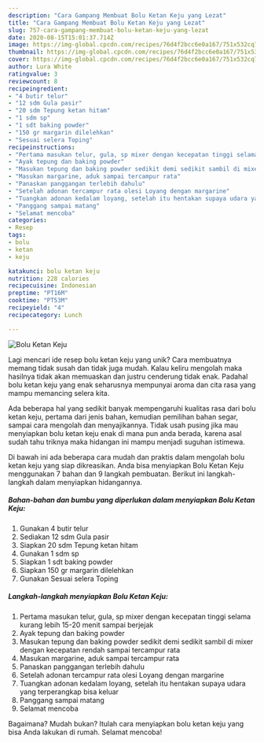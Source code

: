 ```yaml
---
description: "Cara Gampang Membuat Bolu Ketan Keju yang Lezat"
title: "Cara Gampang Membuat Bolu Ketan Keju yang Lezat"
slug: 757-cara-gampang-membuat-bolu-ketan-keju-yang-lezat
date: 2020-08-15T15:01:37.714Z
image: https://img-global.cpcdn.com/recipes/76d4f2bcc6e0a167/751x532cq70/bolu-ketan-keju-foto-resep-utama.jpg
thumbnail: https://img-global.cpcdn.com/recipes/76d4f2bcc6e0a167/751x532cq70/bolu-ketan-keju-foto-resep-utama.jpg
cover: https://img-global.cpcdn.com/recipes/76d4f2bcc6e0a167/751x532cq70/bolu-ketan-keju-foto-resep-utama.jpg
author: Lura White
ratingvalue: 3
reviewcount: 8
recipeingredient:
- "4 butir telur"
- "12 sdm Gula pasir"
- "20 sdm Tepung ketan hitam"
- "1 sdm sp"
- "1 sdt baking powder"
- "150 gr margarin dilelehkan"
- "Sesuai selera Toping"
recipeinstructions:
- "Pertama masukan telur, gula, sp mixer dengan kecepatan tinggi selama kurang lebih 15-20 menit sampai berjejak"
- "Ayak tepung dan baking powder"
- "Masukan tepung dan baking powder sedikit demi sedikit sambil di mixer dengan kecepatan rendah sampai tercampur rata"
- "Masukan margarine, aduk sampai tercampur rata"
- "Panaskan panggangan terlebih dahulu"
- "Setelah adonan tercampur rata olesi Loyang dengan margarine"
- "Tuangkan adonan kedalam loyang, setelah itu hentakan supaya udara yang terperangkap bisa keluar"
- "Panggang sampai matang"
- "Selamat mencoba"
categories:
- Resep
tags:
- bolu
- ketan
- keju

katakunci: bolu ketan keju 
nutrition: 228 calories
recipecuisine: Indonesian
preptime: "PT16M"
cooktime: "PT53M"
recipeyield: "4"
recipecategory: Lunch

---
```



![Bolu Ketan Keju](https://img-global.cpcdn.com/recipes/76d4f2bcc6e0a167/751x532cq70/bolu-ketan-keju-foto-resep-utama.jpg)

Lagi mencari ide resep bolu ketan keju yang unik? Cara membuatnya memang tidak susah dan tidak juga mudah. Kalau keliru mengolah maka hasilnya tidak akan memuaskan dan justru cenderung tidak enak. Padahal bolu ketan keju yang enak seharusnya mempunyai aroma dan cita rasa yang mampu memancing selera kita.

Ada beberapa hal yang sedikit banyak mempengaruhi kualitas rasa dari bolu ketan keju, pertama dari jenis bahan, kemudian pemilihan bahan segar, sampai cara mengolah dan menyajikannya. Tidak usah pusing jika mau menyiapkan bolu ketan keju enak di mana pun anda berada, karena asal sudah tahu triknya maka hidangan ini mampu menjadi suguhan istimewa.




Di bawah ini ada beberapa cara mudah dan praktis dalam mengolah bolu ketan keju yang siap dikreasikan. Anda bisa menyiapkan Bolu Ketan Keju menggunakan 7 bahan dan 9 langkah pembuatan. Berikut ini langkah-langkah dalam menyiapkan hidangannya.

<!--inarticleads1-->

##### Bahan-bahan dan bumbu yang diperlukan dalam menyiapkan Bolu Ketan Keju:

1. Gunakan 4 butir telur
1. Sediakan 12 sdm Gula pasir
1. Siapkan 20 sdm Tepung ketan hitam
1. Gunakan 1 sdm sp
1. Siapkan 1 sdt baking powder
1. Siapkan 150 gr margarin dilelehkan
1. Gunakan Sesuai selera Toping




<!--inarticleads2-->

##### Langkah-langkah menyiapkan Bolu Ketan Keju:

1. Pertama masukan telur, gula, sp mixer dengan kecepatan tinggi selama kurang lebih 15-20 menit sampai berjejak
1. Ayak tepung dan baking powder
1. Masukan tepung dan baking powder sedikit demi sedikit sambil di mixer dengan kecepatan rendah sampai tercampur rata
1. Masukan margarine, aduk sampai tercampur rata
1. Panaskan panggangan terlebih dahulu
1. Setelah adonan tercampur rata olesi Loyang dengan margarine
1. Tuangkan adonan kedalam loyang, setelah itu hentakan supaya udara yang terperangkap bisa keluar
1. Panggang sampai matang
1. Selamat mencoba




Bagaimana? Mudah bukan? Itulah cara menyiapkan bolu ketan keju yang bisa Anda lakukan di rumah. Selamat mencoba!

